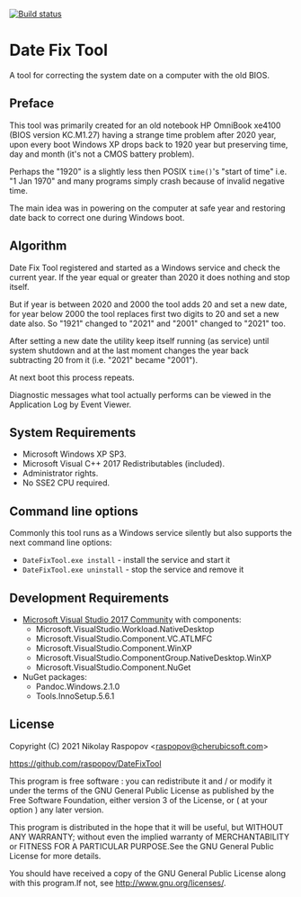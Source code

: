 [![Build status](https://ci.appveyor.com/api/projects/status/hg993uhq5ha7gnht?svg=true)](https://ci.appveyor.com/project/raspopov/datefixtool)

# Date Fix Tool
A tool for correcting the system date on a computer with the old BIOS.

## Preface

This tool was primarily created for an old notebook HP OmniBook xe4100
(BIOS version KC.M1.27) having a strange time problem after 2020 year,
upon every boot Windows XP drops back to 1920 year but preserving time, day and month
(it's not a CMOS battery problem).

Perhaps the "1920" is a slightly less then POSIX `time()`'s "start of time"
i.e. "1 Jan 1970" and many programs simply crash because of invalid negative time.

The main idea was in powering on the computer at safe year and restoring date
back to correct one during Windows boot.

## Algorithm

Date Fix Tool registered and started as a Windows service and check the current year.
If the year equal or greater than 2020 it does nothing and stop itself.

But if year is between 2020 and 2000 the tool adds 20 and set a new date,
for year below 2000 the tool replaces first two digits to 20 and set a new date also.
So "1921" changed to "2021" and "2001" changed to "2021" too.

After setting a new date the utility keep itself running (as service) until
system shutdown and at the last moment changes the year back subtracting 20
from it (i.e. "2021" became "2001").

At next boot this process repeats.

Diagnostic messages what tool actually performs can be viewed in the Application Log by Event Viewer.

## System Requirements

 - Microsoft Windows XP SP3.
 - Microsoft Visual C++ 2017 Redistributables (included).
 - Administrator rights.
 - No SSE2 CPU required.

## Command line options

Commonly this tool runs as a Windows service silently but also supports the next command line options:

 - `DateFixTool.exe install` - install the service and start it
 - `DateFixTool.exe uninstall` - stop the service and remove it

## Development Requirements

 - [Microsoft Visual Studio 2017 Community](https://aka.ms/vs/15/release/vs_Community.exe) with components:
   - Microsoft.VisualStudio.Workload.NativeDesktop
   - Microsoft.VisualStudio.Component.VC.ATLMFC
   - Microsoft.VisualStudio.Component.WinXP
   - Microsoft.VisualStudio.ComponentGroup.NativeDesktop.WinXP
   - Microsoft.VisualStudio.Component.NuGet
 - NuGet packages:
   - Pandoc.Windows.2.1.0
   - Tools.InnoSetup.5.6.1

## License

Copyright (C) 2021 Nikolay Raspopov <<raspopov@cherubicsoft.com>>

https://github.com/raspopov/DateFixTool

This program is free software : you can redistribute it and / or modify
it under the terms of the GNU General Public License as published by
the Free Software Foundation, either version 3 of the License, or
( at your option ) any later version.

This program is distributed in the hope that it will be useful,
but WITHOUT ANY WARRANTY; without even the implied warranty of
MERCHANTABILITY or FITNESS FOR A PARTICULAR PURPOSE.See the
GNU General Public License for more details.

You should have received a copy of the GNU General Public License
along with this program.If not, see <http://www.gnu.org/licenses/>.
